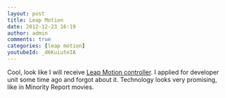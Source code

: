 ```yaml
---
layout: post
title: Leap Motion
date: 2012-12-23 16:19
author: admin
comments: true
categories: [leap motion]
youtubeId: _d6KuiuteIA
---
```

Cool, look like I will receive <a href="https://leapmotion.com/">Leap Motion controller</a>. I applied for developer unit some time ago and forgot about it. Technology looks very promising, like in Minority Report movies.


